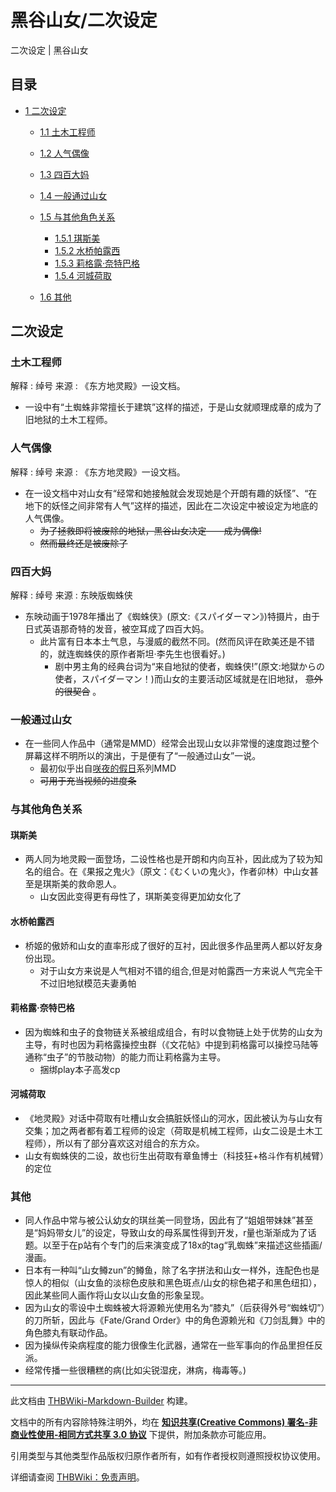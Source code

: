 # 黑谷山女/二次设定

<!-- source html: G:\repos\THBWiki-Markdown-Builder\THBWikiMarkdown\Temp\main\9\92\ns0%3A%E9%BB%91%E8%B0%B7%E5%B1%B1%E5%A5%B3%2F%E4%BA%8C%E6%AC%A1%E8%AE%BE%E5%AE%9A.html -->

二次设定 | 黑谷山女


## 目录

- [1 二次设定](#二次设定)

  - [1.1 土木工程师](#土木工程师)
  - [1.2 人气偶像](#人气偶像)
  - [1.3 四百大妈](#四百大妈)
  - [1.4 一般通过山女](#一般通过山女)
  - [1.5 与其他角色关系](#与其他角色关系)

    - [1.5.1 琪斯美](#琪斯美)
    - [1.5.2 水桥帕露西](#水桥帕露西)
    - [1.5.3 莉格露·奈特巴格](#莉格露·奈特巴格)
    - [1.5.4 河城荷取](#河城荷取)



  - [1.6 其他](#其他)








## 二次设定

### 土木工程师
解释
: 绰号
来源
: 《东方地灵殿》一设文档。

- 一设中有“土蜘蛛非常擅长于建筑”这样的描述，于是山女就顺理成章的成为了旧地狱的土木工程师。


### 人气偶像
解释
: 绰号
来源
: 《东方地灵殿》一设文档。

- 在一设文档中对山女有“经常和她接触就会发现她是个开朗有趣的妖怪”、“在地下的妖怪之间非常有人气”这样的描述，因此在二次设定中被设定为地底的人气偶像。
  -  ~~为了拯救即将被废除的地狱，黑谷山女决定——成为偶像!~~ 
    -  ~~然而最终还是被废除了~~ 




### 四百大妈
解释
: 绰号
来源
: 东映版蜘蛛侠

- 东映动画于1978年播出了《蜘蛛侠》(原文:《スパイダーマン》)特摄片，由于日式英语那奇特的发音，被空耳成了四百大妈。
  - 此片富有日本本土气息，与漫威的截然不同。(然而风评在欧美还是不错的，就连蜘蛛侠的原作者斯坦·李先生也很看好。)
    - 剧中男主角的经典台词为“来自地狱的使者，蜘蛛侠!”(原文:地獄からの使者，スパイダーマン！)而山女的主要活动区域就是在旧地狱， ~~意外的很契合~~ 。




### 一般通过山女
- 在一些同人作品中（通常是MMD）经常会出现山女以非常慢的速度跑过整个屏幕这样不明所以的演出，于是便有了“一般通过山女”一说。
  - 最初似乎出自[咲夜的假日](https://www.bilibili.com/topic/v2/1068.html)系列MMD
  -  ~~可用于充当视频的进度条~~ 



### 与其他角色关系

#### 琪斯美
- 两人同为地灵殿一面登场，二设性格也是开朗和内向互补，因此成为了较为知名的组合。在《果报之鬼火》（原文：《むくいの鬼火》，作者卯林）中山女甚至是琪斯美的救命恩人。
  - 山女因此变得更有母性了，琪斯美变得更加幼女化了



#### 水桥帕露西
- 桥姬的傲娇和山女的直率形成了很好的互衬，因此很多作品里两人都以好友身份出现。
  - 对于山女方来说是人气相对不错的组合,但是对帕露西一方来说人气完全干不过旧地狱模范夫妻勇帕



#### 莉格露·奈特巴格
- 因为蜘蛛和虫子的食物链关系被组成组合，有时以食物链上处于优势的山女为主导，有时也因为莉格露操控虫群（《文花帖》中提到莉格露可以操控马陆等通称“虫子”的节肢动物）的能力而让莉格露为主导。
  - 捆绑play本子高发cp



#### 河城荷取
- 《地灵殿》对话中荷取有吐槽山女会搞脏妖怪山的河水，因此被认为与山女有交集；加之两者都有着工程师的设定（荷取是机械工程师，山女二设是土木工程师），所以有了部分喜欢这对组合的东方众。
- 山女有蜘蛛侠的二设，故也衍生出荷取有章鱼博士（科技狂+格斗作有机械臂）的定位


### 其他
- 同人作品中常与被公认幼女的琪丝美一同登场，因此有了“姐姐带妹妹”甚至是“妈妈带女儿”的设定，导致山女的母系属性得到开发，r量也渐渐成为了话题。以至于在p站有个专门的后来演变成了18x的tag“乳蜘蛛”来描述这些插画/漫画。
- 日本有一种叫“山女鳟zun”的鳟鱼，除了名字拼法和山女一样外，连配色也是惊人的相似（山女鱼的淡棕色皮肤和黑色斑点/山女的棕色裙子和黑色纽扣），因此某些同人画作将山女以山女鱼的形象呈现。
- 因为山女的零设中土蜘蛛被大将源赖光使用名为“膝丸”（后获得外号“蜘蛛切”）的刀所斩，因此与《Fate/Grand Order》中的角色源赖光和《刀剑乱舞》中的角色膝丸有联动作品。
- 因为操纵传染病程度的能力很像生化武器，通常在一些军事向的作品里担任反派。
- 经常传播一些很糟糕的病(比如尖锐湿疣，淋病，梅毒等。)





---

此文档由 [THBWiki-Markdown-Builder](https://github.com/Delsin-Yu/THBWiki-Markdown-Builder) 构建。

文档中的所有内容除特殊注明外，均在 [**知识共享(Creative Commons) 署名-非商业性使用-相同方式共享 3.0 协议**](https://creativecommons.org/licenses/by-sa/3.0/deed.zh-hans) 下提供，附加条款亦可能应用。

引用类型与其他类型作品版权归原作者所有，如有作者授权则遵照授权协议使用。

详细请查阅 [THBWiki：免责声明](https://thbwiki.cc/THBWiki:%E5%85%8D%E8%B4%A3%E5%A3%B0%E6%98%8E)。

